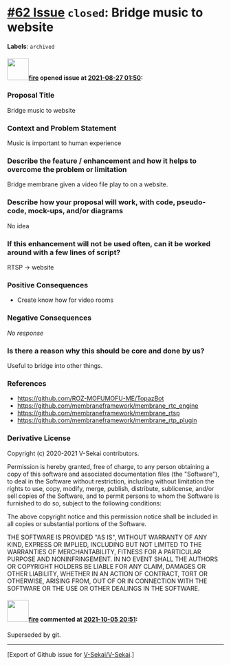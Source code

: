 # [\#62 Issue](https://github.com/V-Sekai/V-Sekai/issues/62) `closed`: Bridge music to website
**Labels**: `archived`


#### <img src="https://avatars.githubusercontent.com/u/32321?u=c2e06a3d2b49a467aa907e54aa259516440267cc&v=4" width="50">[fire](https://github.com/fire) opened issue at [2021-08-27 01:50](https://github.com/V-Sekai/V-Sekai/issues/62):

### Proposal Title

Bridge music to website

### Context and Problem Statement

Music is important to human experience

### Describe the feature / enhancement and how it helps to overcome the problem or limitation

Bridge membrane given a video file play to on a website.

### Describe how your proposal will work, with code, pseudo-code, mock-ups, and/or diagrams

No idea

### If this enhancement will not be used often, can it be worked around with a few lines of script?

RTSP -> website

### Positive Consequences

* Create know how for video rooms

### Negative Consequences

_No response_

### Is there a reason why this should be core and done by us?

Useful to bridge into other things.

### References

- https://github.com/ROZ-MOFUMOFU-ME/TopazBot
- https://github.com/membraneframework/membrane_rtc_engine
- https://github.com/membraneframework/membrane_rtsp
- https://github.com/membraneframework/membrane_rtp_plugin

### Derivative License

Copyright (c) 2020-2021 V-Sekai contributors.

Permission is hereby granted, free of charge, to any person obtaining a copy
of this software and associated documentation files (the "Software"), to deal
in the Software without restriction, including without limitation the rights
to use, copy, modify, merge, publish, distribute, sublicense, and/or sell
copies of the Software, and to permit persons to whom the Software is
furnished to do so, subject to the following conditions:

The above copyright notice and this permission notice shall be included in all
copies or substantial portions of the Software.

THE SOFTWARE IS PROVIDED "AS IS", WITHOUT WARRANTY OF ANY KIND, EXPRESS OR
IMPLIED, INCLUDING BUT NOT LIMITED TO THE WARRANTIES OF MERCHANTABILITY,
FITNESS FOR A PARTICULAR PURPOSE AND NONINFRINGEMENT. IN NO EVENT SHALL THE
AUTHORS OR COPYRIGHT HOLDERS BE LIABLE FOR ANY CLAIM, DAMAGES OR OTHER
LIABILITY, WHETHER IN AN ACTION OF CONTRACT, TORT OR OTHERWISE, ARISING FROM,
OUT OF OR IN CONNECTION WITH THE SOFTWARE OR THE USE OR OTHER DEALINGS IN THE
SOFTWARE.


#### <img src="https://avatars.githubusercontent.com/u/32321?u=c2e06a3d2b49a467aa907e54aa259516440267cc&v=4" width="50">[fire](https://github.com/fire) commented at [2021-10-05 20:51](https://github.com/V-Sekai/V-Sekai/issues/62#issuecomment-934813787):

Superseded by git.


-------------------------------------------------------------------------------



[Export of Github issue for [V-Sekai/V-Sekai](https://github.com/V-Sekai/V-Sekai).]
